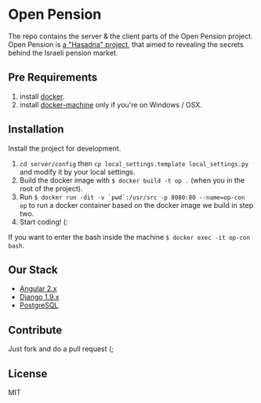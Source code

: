 # Open Pension
The repo contains the server & the client parts of the Open Pension project.
Open Pension is [a "Hasadna" project](hasadna.org.il), that aimed to revealing the secrets behind the Israeli pension market.

## Pre Requirements
1. install [docker](https://www.docker.com/).
2. install [docker-machine](https://docs.docker.com/machine/) only if you're on Windows / OSX.

## Installation
Install the project for development.

1. `cd server/config` then `cp local_settings.template local_settings.py` and modify it by your local settings.
2. Build the docker image with `$ docker build -t op .` (when you in the root of the project).
3. Run ```$ docker run -dit -v `pwd`:/usr/src -p 8080:80 --name=op-con op``` to run a docker container based on the docker image we build in step two.
4. Start coding! (:

If you want to enter the bash inside the machine `$ docker exec -it op-con bash`.

## Our Stack
* [Angular 2.x](https://angularjs.org/)
* [Django 1.9.x](https://www.djangoproject.com/)
* [PostgreSQL](http://www.postgresql.org/)

## Contribute
Just fork and do a pull request (;

## License
MIT
